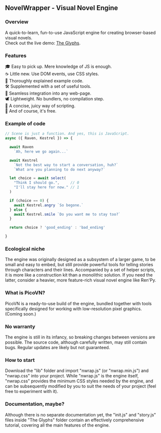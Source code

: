 ## NovelWrapper - Visual Novel Engine

### Overview
A quick-to-learn, fun-to-use JavaScript engine for creating browser-based visual novels.<br />
Check out the live demo: [The Glyphs](https://uteal.github.io/novelwrapper/The%20Glyphs).

### Features
🎓 Easy to pick up. Mere knowledge of JS is enough.<br />
☕ Little new. Use DOM events, use CSS styles.<br />
💬 Thoroughly explained example code.<br />
🛠️ Supplemented with a set of useful tools.<br />
🌱 Seamless integration into any web-page.<br />
🕊️ Lightweight. No bundlers, no compilation step.<br />
🥩 A concise, juicy way of scripting.<br />
🍺 And of course, it's free.<br />

### Example of code
```js
// Scene is just a function. And yes, this is JavaScript.
async ({ Raven, Kestrel }) => {

  await Raven
    `Ah, here we go again...`

  await Kestrel
    `Not the best way to start a conversation, huh?`
    `What are you planning to do next anyway?`

  let choice = await select(
    "Think I should go.",     // 0
    "I'll stay here for now." // 1
  )

  if (choice == 0) {
    await Kestrel.angry `So begone.`
  } else {
    await Kestrel.smile `Do you want me to stay too?`
  }

  return choice ? 'good_ending' : 'bad_ending'

}
```

### Ecological niche
The engine was originally designed as a subsystem of a larger game, to be small and easy to embed, but still provide powerful tools for telling stories through characters and their lines. Accompanied by a set of helper scripts, it is more like a construction kit than a monolithic solution. If you need the latter, consider a heavier, more feature-rich visual novel engine like Ren'Py.

### What is PicoVN?
PicoVN is a ready-to-use build of the engine, bundled together with tools specifically designed for working with low-resolution pixel graphics. (Coming soon.)

### No warranty
The engine is still in its infancy, so breaking changes between versions are possible. The source code, although carefully written, may still contain bugs. Regular updates are likely but not guaranteed.

### How to start
Download the "lib" folder and import "nwrap.js" (or "nwrap.min.js") and "nwrap.css" into your project. While "nwrap.js" is the engine itself, "nwrap.css" provides the minimum CSS styles needed by the engine, and can be subsequently modified by you to suit the needs of your project (feel free to experiment with it).

### Documentation, maybe?
Although there is no separate documentation yet, the "init.js" and "story.js" files inside "The Glyphs" folder contain an effectively comprehensive tutorial, covering all the main features of the engine.

